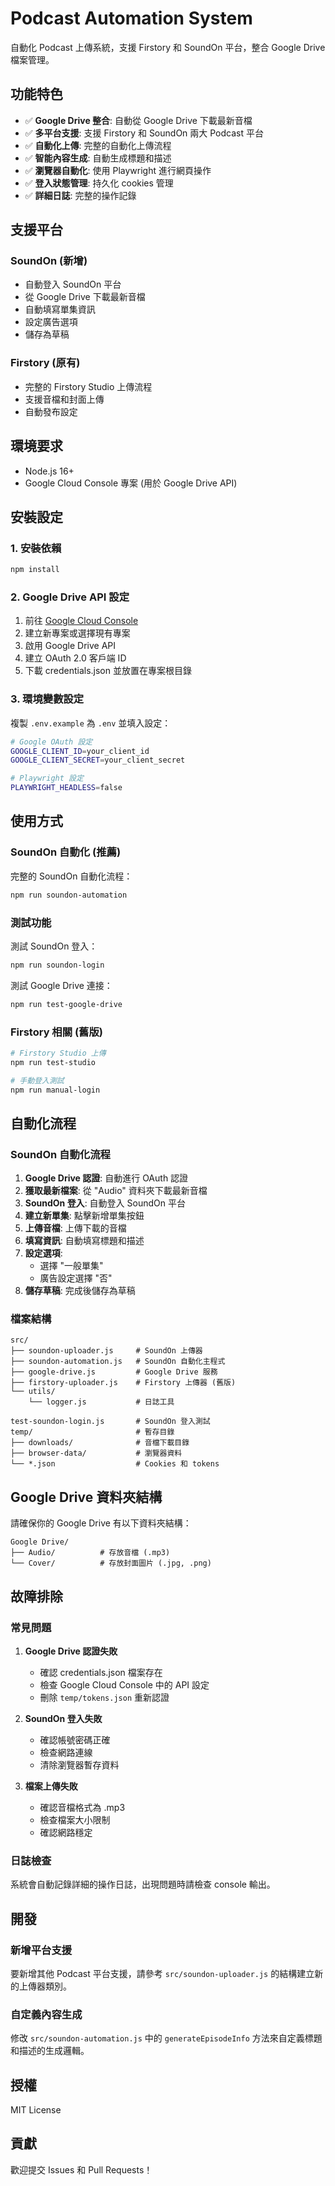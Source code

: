 # Podcast Automation System

自動化 Podcast 上傳系統，支援 Firstory 和 SoundOn 平台，整合 Google Drive 檔案管理。

## 功能特色

- ✅ **Google Drive 整合**: 自動從 Google Drive 下載最新音檔
- ✅ **多平台支援**: 支援 Firstory 和 SoundOn 兩大 Podcast 平台  
- ✅ **自動化上傳**: 完整的自動化上傳流程
- ✅ **智能內容生成**: 自動生成標題和描述
- ✅ **瀏覽器自動化**: 使用 Playwright 進行網頁操作
- ✅ **登入狀態管理**: 持久化 cookies 管理
- ✅ **詳細日誌**: 完整的操作記錄

## 支援平台

### SoundOn (新增)
- 自動登入 SoundOn 平台
- 從 Google Drive 下載最新音檔
- 自動填寫單集資訊
- 設定廣告選項
- 儲存為草稿

### Firstory (原有)
- 完整的 Firstory Studio 上傳流程
- 支援音檔和封面上傳
- 自動發布設定

## 環境要求

- Node.js 16+
- Google Cloud Console 專案 (用於 Google Drive API)

## 安裝設定

### 1. 安裝依賴
```bash
npm install
```

### 2. Google Drive API 設定
1. 前往 [Google Cloud Console](https://console.cloud.google.com/)
2. 建立新專案或選擇現有專案
3. 啟用 Google Drive API
4. 建立 OAuth 2.0 客戶端 ID
5. 下載 credentials.json 並放置在專案根目錄

### 3. 環境變數設定
複製 `.env.example` 為 `.env` 並填入設定：

```bash
# Google OAuth 設定
GOOGLE_CLIENT_ID=your_client_id
GOOGLE_CLIENT_SECRET=your_client_secret

# Playwright 設定
PLAYWRIGHT_HEADLESS=false
```

## 使用方式

### SoundOn 自動化 (推薦)

完整的 SoundOn 自動化流程：
```bash
npm run soundon-automation
```

### 測試功能

測試 SoundOn 登入：
```bash
npm run soundon-login
```

測試 Google Drive 連接：
```bash
npm run test-google-drive
```

### Firstory 相關 (舊版)

```bash
# Firstory Studio 上傳
npm run test-studio

# 手動登入測試
npm run manual-login
```

## 自動化流程

### SoundOn 自動化流程

1. **Google Drive 認證**: 自動進行 OAuth 認證
2. **獲取最新檔案**: 從 "Audio" 資料夾下載最新音檔
3. **SoundOn 登入**: 自動登入 SoundOn 平台
4. **建立新單集**: 點擊新增單集按鈕
5. **上傳音檔**: 上傳下載的音檔
6. **填寫資訊**: 自動填寫標題和描述
7. **設定選項**: 
   - 選擇 "一般單集"
   - 廣告設定選擇 "否"
8. **儲存草稿**: 完成後儲存為草稿

### 檔案結構

```
src/
├── soundon-uploader.js     # SoundOn 上傳器
├── soundon-automation.js   # SoundOn 自動化主程式
├── google-drive.js         # Google Drive 服務
├── firstory-uploader.js    # Firstory 上傳器 (舊版)
└── utils/
    └── logger.js           # 日誌工具

test-soundon-login.js       # SoundOn 登入測試
temp/                       # 暫存目錄
├── downloads/              # 音檔下載目錄
├── browser-data/           # 瀏覽器資料
└── *.json                  # Cookies 和 tokens
```

## Google Drive 資料夾結構

請確保你的 Google Drive 有以下資料夾結構：

```
Google Drive/
├── Audio/          # 存放音檔 (.mp3)
└── Cover/          # 存放封面圖片 (.jpg, .png)
```

## 故障排除

### 常見問題

1. **Google Drive 認證失敗**
   - 確認 credentials.json 檔案存在
   - 檢查 Google Cloud Console 中的 API 設定
   - 刪除 `temp/tokens.json` 重新認證

2. **SoundOn 登入失敗**
   - 確認帳號密碼正確
   - 檢查網路連線
   - 清除瀏覽器暫存資料

3. **檔案上傳失敗**
   - 確認音檔格式為 .mp3
   - 檢查檔案大小限制
   - 確認網路穩定

### 日誌檢查

系統會自動記錄詳細的操作日誌，出現問題時請檢查 console 輸出。

## 開發

### 新增平台支援

要新增其他 Podcast 平台支援，請參考 `src/soundon-uploader.js` 的結構建立新的上傳器類別。

### 自定義內容生成

修改 `src/soundon-automation.js` 中的 `generateEpisodeInfo` 方法來自定義標題和描述的生成邏輯。

## 授權

MIT License

## 貢獻

歡迎提交 Issues 和 Pull Requests！